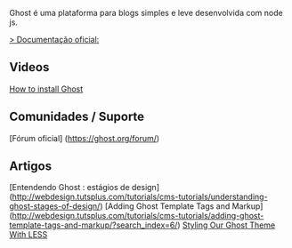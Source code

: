 Ghost é uma plataforma para blogs simples e leve desenvolvida com node js.


[> Documentação oficial:](http://docs.ghost.org/)

## Videos

[How to install Ghost](http://webdesign.tutsplus.com/tutorials/cms-tutorials/how-to-install-ghost/?search_index=2/)

## Comunidades / Suporte

[Fórum oficial] (https://ghost.org/forum/)

## Artigos

[Entendendo Ghost : estágios de design] (http://webdesign.tutsplus.com/tutorials/cms-tutorials/understanding-ghost-stages-of-design/)
[Adding Ghost Template Tags and Markup] (http://webdesign.tutsplus.com/tutorials/cms-tutorials/adding-ghost-template-tags-and-markup/?search_index=6/)
[Styling Our Ghost Theme With LESS](http://webdesign.tutsplus.com/tutorials/cms-tutorials/styling-our-ghost-theme-with-less/?search_index=8/)
